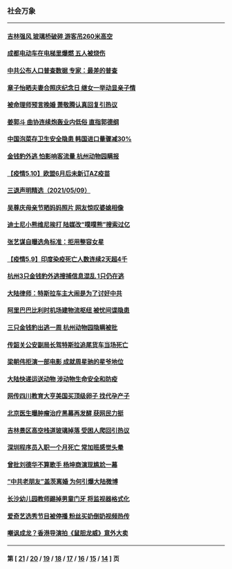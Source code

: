 ### 社会万象
---
#### [吉林强风 玻璃桥破碎 游客吊260米高空](../../pages/ncid282/n12940122.md) 
#### [成都电动车在电梯里爆燃 五人被烧伤](../../pages/ncid282/n12939898.md) 
#### [中共公布人口普查数据 专家：最差的普查](../../pages/ncid282/n12939189.md) 
#### [章子怡晒夫妻合照庆纪念日 继女一举动显亲子情](../../pages/ncid282/n12937846.md) 
#### [被命理师预言晚婚 萧敬腾认真回复引热议](../../pages/ncid282/n12937591.md) 
#### [姜郭斗 曲协连续炮轰业内低俗 直指郭德纲](../../pages/ncid282/n12937389.md) 
#### [中国泡菜存卫生安全隐患 韩国进口量骤减30%](../../pages/ncid282/n12937194.md) 
#### [金钱豹外逃 怕影响客流量 杭州动物园瞒报](../../pages/ncid282/n12936901.md) 
#### [【疫情5.10】欧盟6月后未新订AZ疫苗](../../pages/ncid282/n12936620.md) 
#### [三退声明精选（2021/05/09）](../../pages/ncid282/n12936699.md) 
#### [吴尊庆母亲节晒妈妈照片 网友惊叹婆媳相像](../../pages/ncid282/n12935234.md) 
#### [迪士尼小熊维尼挨打 陆媒改“噗噗熊”搜索过亿](../../pages/ncid282/n12935237.md) 
#### [张艺谋自曝选角标准：拒用整容女星](../../pages/ncid282/n12935058.md) 
#### [【疫情5.9】印度染疫死亡人数连续2天超4千](../../pages/ncid282/n12934399.md) 
#### [杭州3只金钱豹外逃搜捕信息混乱 1只仍在逃](../../pages/ncid282/n12934093.md) 
#### [大陆律师：特斯拉车主大闹是为了讨好中共](../../pages/ncid282/n12933960.md) 
#### [阿里巴巴比利时机场建物流枢纽 被忧间谍隐患](../../pages/ncid282/n12933364.md) 
#### [三只金钱豹出逃一周 杭州动物园隐瞒被批](../../pages/ncid282/n12933370.md) 
#### [传韶关公安副局长驾特斯拉追尾货车当场死亡](../../pages/ncid282/n12932807.md) 
#### [梁朝伟拒演一部电影 成就周星驰的星爷地位](../../pages/ncid282/n12931918.md) 
#### [大陆快递运送动物 涉动物生命安全和防疫](../../pages/ncid282/n12932314.md) 
#### [网传四川教育大亨美国买顶级卵子 找代孕产子](../../pages/ncid282/n12930787.md) 
#### [北京医生曝肿瘤治疗黑幕再发酵 获网民力挺](../../pages/ncid282/n12930772.md) 
#### [吉林景区高空栈道玻璃掉落 受困人爬回引热议](../../pages/ncid282/n12930709.md) 
#### [深圳程序员入职一个月死亡 常加班感觉头晕](../../pages/ncid282/n12930488.md) 
#### [曾批刘德华不算歌手 杨坤商演现尴尬一幕](../../pages/ncid282/n12929178.md) 
#### [“中共老朋友”盖茨离婚 为何引爆大陆微博](../../pages/ncid282/n12929079.md) 
#### [长沙幼儿园教师踢掉男童门牙 将监视器格式化](../../pages/ncid282/n12928256.md) 
#### [爱奇艺选秀节目被停播 粉丝买奶倒奶视频热传](../../pages/ncid282/n12927726.md) 
#### [嘲讽成龙？香港导演拍《鼠胆龙威》意外大卖](../../pages/ncid282/n12927345.md) 

---
#### 第 [ [21](./21.md) / [20](./20.md) / [19](./19.md) / [18](./18.md) / [17](./17.md) / [16](./16.md) / [15](./15.md) / [14](./14.md) ] 页
